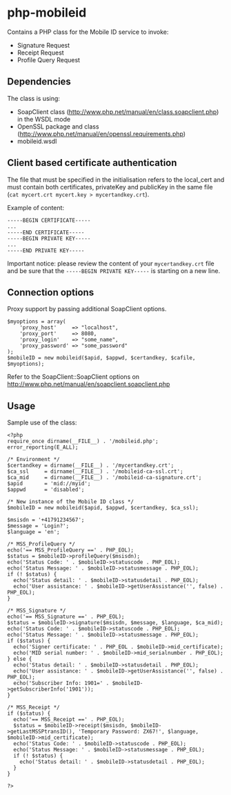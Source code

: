 php-mobileid
============

Contains a PHP class for the Mobile ID service to invoke:

* Signature Request
* Receipt Request
* Profile Query Request

## Dependencies

The class is using:

* SoapClient class (http://www.php.net/manual/en/class.soapclient.php) in the WSDL mode
* OpenSSL package and class (http://www.php.net/manual/en/openssl.requirements.php)
* mobileid.wsdl

## Client based certificate authentication

The file that must be specified in the initialisation refers to the local_cert and must contain both certificates, privateKey and publicKey in the same file (`cat mycert.crt mycert.key > mycertandkey.crt`).

Example of content:
````
-----BEGIN CERTIFICATE-----
...
-----END CERTIFICATE-----
-----BEGIN PRIVATE KEY-----
...
-----END PRIVATE KEY-----
````

Important notice: please review the content of your `mycertandkey.crt` file and be sure that the `-----BEGIN PRIVATE KEY-----` is starting on a new line.

## Connection options

Proxy support by passing additional SoapClient options.

````
$myoptions = array(
    'proxy_host'     => "localhost",
    'proxy_port'     => 8080,
    'proxy_login'    => "some_name",
    'proxy_password' => "some_password"
);
$mobileID = new mobileid($apid, $appwd, $certandkey, $cafile, $myoptions);
````

Refer to the SoapClient::SoapClient options on http://www.php.net/manual/en/soapclient.soapclient.php

## Usage

Sample use of the class:

````
<?php
require_once dirname(__FILE__) . '/mobileid.php';
error_reporting(E_ALL);

/* Environment */
$certandkey = dirname(__FILE__) . '/mycertandkey.crt';
$ca_ssl     = dirname(__FILE__) . '/mobileid-ca-ssl.crt';
$ca_mid     = dirname(__FILE__) . '/mobileid-ca-signature.crt';
$apid       = 'mid://myid';
$appwd      = 'disabled';

/* New instance of the Mobile ID class */
$mobileID = new mobileid($apid, $appwd, $certandkey, $ca_ssl);

$msisdn = '+41791234567';
$message = 'Login?';
$language = 'en';

/* MSS_ProfileQuery */ 
echo('== MSS_ProfileQuery ==' . PHP_EOL);
$status = $mobileID->profileQuery($msisdn);
echo('Status Code: ' . $mobileID->statuscode . PHP_EOL);
echo('Status Message: ' . $mobileID->statusmessage . PHP_EOL);
if (! $status) {
  echo('Status detail: ' . $mobileID->statusdetail . PHP_EOL);
  echo('User assistance: ' . $mobileID->getUserAssistance('', false) . PHP_EOL);
}

/* MSS_Signature */
echo('== MSS_Signature ==' . PHP_EOL);
$status = $mobileID->signature($msisdn, $message, $language, $ca_mid);
echo('Status Code: ' . $mobileID->statuscode . PHP_EOL);
echo('Status Message: ' . $mobileID->statusmessage . PHP_EOL);
if ($status) {
  echo('Signer certificate: ' . PHP_EOL . $mobileID->mid_certificate);
  echo('MID serial number: ' . $mobileID->mid_serialnumber . PHP_EOL);
} else {
  echo('Status detail: ' . $mobileID->statusdetail . PHP_EOL);
  echo('User assistance: ' . $mobileID->getUserAssistance('', false) . PHP_EOL);
  echo('Subscriber Info: 1901=' . $mobileID->getSubscriberInfo('1901'));
}

/* MSS_Receipt */ 
if ($status) {
  echo('== MSS_Receipt ==' . PHP_EOL);
  $status = $mobileID->receipt($msisdn, $mobileID->getLastMSSPtransID(), 'Temporary Password: ZX67!', $language, $mobileID->mid_certificate);
  echo('Status Code: ' . $mobileID->statuscode . PHP_EOL);
  echo('Status Message: ' . $mobileID->statusmessage . PHP_EOL);
  if (! $status) {
    echo('Status detail: ' . $mobileID->statusdetail . PHP_EOL);
  }
}

?>
````
